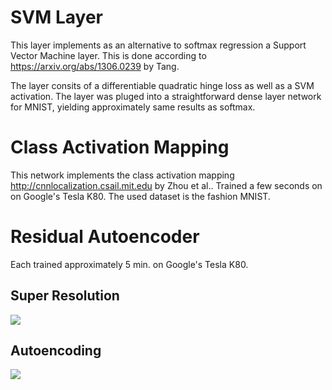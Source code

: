 # SVM Layer
This layer implements as an alternative to softmax regression a Support Vector Machine layer.
This is done according to https://arxiv.org/abs/1306.0239 by Tang.

The layer consits of a differentiable quadratic hinge loss as well as a SVM activation.
The layer was pluged into a straightforward dense layer network for MNIST, yielding approximately same results as softmax.

# Class Activation Mapping
This network implements the class activation mapping http://cnnlocalization.csail.mit.edu by Zhou et al..
Trained a few seconds on on Google's Tesla K80. The used dataset is the fashion MNIST.

# Residual Autoencoder
Each trained approximately 5 min. on Google's Tesla K80.

## Super Resolution
![](https://i.imgur.com/Pj7vHYs.png)

## Autoencoding
![](https://i.imgur.com/1p0P1CO.png)

